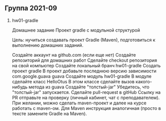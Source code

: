 Группа 2021-09
----------------------------------------------------------------------------------------------------

1.  hw01-gradle

    Домашнее задание
    Проект gradle с модульной структурой
    
    Цель:
    нучиться создавать проект Gradle (Maven), подготовиться к выполнению домашних заданий.
    
    Создайте аккаунт на github.com (если еще нет)
    Создайте репозиторий для домашних работ
    Сделайте checkout репозитория на свой компьютер
    Создайте локальный бранч hw01-gradle
    Создать проект gradle
    В проект добавьте последнюю версию зависимости
         <groupId>com.google.guava</groupId>
         <artifactId>guava</artifactId>
    Создайте модуль hw01-gradle
    В модуле сделайте класс HelloOtus
    В этом классе сделайте вызов какого-нибудь метода из guava
    Создайте "толстый-jar"
    Убедитесь, что "толстый-jar" запускается.
    Сделайте pull-request в gitHub
    Ссылку на PR отправьте на проверку (личный кабинет, чат с преподавателем).
    При желании, можно сделать maven-проект и далее на курсе работать с maven-ом.
    Для Maven инструкция аналогичная (просто в тексте замените Gradle на Maven).
    
    


